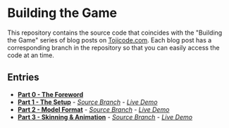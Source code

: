 Building the Game
=======================

This repository contains the source code that coincides with the "Building the Game" series
of blog posts on [Tojicode.com](http://tojicode.com). Each blog post has a corresponding branch in the repository
so that you can easily access the code at an time.

Entries
-------------------------

 * **[Part 0 - The Foreword](http://blog.tojicode.com/2011/10/building-game-part-0-foreword.html)**
 * **[Part 1 - The Setup](http://blog.tojicode.com/2011/10/building-game-part-1-setup.html)** - _[Source Branch](https://github.com/toji/building-the-game/tree/part-1)_ - _[Live Demo](http://media.tojicode.com/btg/part1/)_
 * **[Part 2 - Model Format](http://blog.tojicode.com/)** - _[Source Branch](https://github.com/toji/building-the-game/tree/part-2)_ - _[Live Demo](http://media.tojicode.com/btg/part2/)_
 * **[Part 3 - Skinning & Animation](http://blog.tojicode.com/)** - _[Source Branch](https://github.com/toji/building-the-game/tree/part-3)_ - _[Live Demo](http://media.tojicode.com/btg/part3/)_

